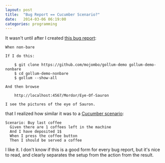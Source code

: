 ```yaml
---
layout: post
title:  "Bug Report == Cucumber Scenario?"
date:   2014-03-06 06:19:00
categories: programming
---
```


It wasn't until after I created [this bug
report](https://github.com/gollum/gollum/issues/811):

    When non-bare
    
    If I do this:
    
        $ git clone https://github.com/mojombo/gollum-demo gollum-demo-nonbare
        $ cd gollum-demo-nonbare
        $ gollum --show-all
    
    And then browse
    
        http://localhost:4567/Mordor/Eye-Of-Sauron
    
    I see the pictures of the eye of Sauron.

that I realized how similar it was to a [Cucumber
scenario](https://github.com/cucumber/cucumber/wiki/Feature-Introduction):

    Scenario: Buy last coffee
      Given there are 1 coffees left in the machine
      And I have deposited 1$
      When I press the coffee button
      Then I should be served a coffee

I like it.  I don't know if this is a good form for every bug report,
but it's nice to read, and clearly separates the setup from the action
from the result.
